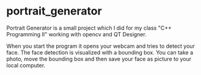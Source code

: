 # portrait_generator

Portrait Generator is a small project which I did for my class "C++ Programming II" working with opencv and QT Designer. 

When you start the program it opens your webcam and tries to detect your face. The face detection is visualized with a bounding box. You can take a photo, move the bounding box and then save your face as picture to your local computer. 
